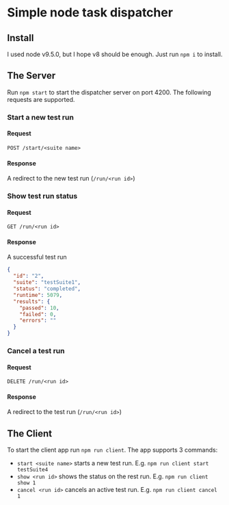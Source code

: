 # Simple node task dispatcher
## Install
I used node v9.5.0, but I hope v8 should be enough. Just run `npm i` to install.
## The Server
Run `npm start` to start the dispatcher server on port 4200. The following requests are supported.
### Start a new test run
#### Request
`POST /start/<suite name>`
#### Response
A redirect to the new test run (`/run/<run id>`)
### Show test run status
#### Request
`GET /run/<run id>`
#### Response 

A successful test run
```json
{
  "id": "2",
  "suite": "testSuite1",
  "status": "completed",
  "runtime": 5079,
  "results": {
    "passed": 10,
    "failed": 0,
    "errors": ""
  }
}
```
### Cancel a test run
#### Request
`DELETE /run/<run id>`
#### Response 
A redirect to the test run (`/run/<run id>`)
## The Client
To start the client app run `npm run client`. The app supports 3 commands:

- `start <suite name>` starts a new test run. E.g. `npm run client start testSuite4`
- `show <run id>` shows the status on the rest run. E.g. `npm run client show 1`
- `cancel <run id>` cancels an active test run. E.g. `npm run client cancel 1`

